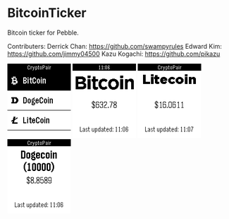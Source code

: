 BitcoinTicker
=============

Bitcoin ticker for Pebble.

Contributers: Derrick Chan: https://github.com/swampyrules
              Edward Kim: https://github.com/jimmy04500
              Kazu Kogachi: https://github.com/pikazu

![Menu](https://github.com/arjungopisetty/CryptoPair/blob/master/img/menu.png)
![Bitcoin](https://github.com/arjungopisetty/CryptoPair/blob/master/img/bitcoin.png)
![Litecoin](https://github.com/arjungopisetty/CryptoPair/blob/master/img/litecoin.png)
![Dogecoin](https://github.com/arjungopisetty/CryptoPair/blob/master/img/dogecoin.png)
